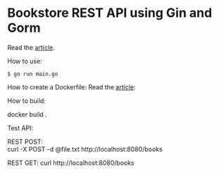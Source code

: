 # Bookstore REST API using Gin and Gorm

Read the [article](https://blog.logrocket.com/how-to-build-a-rest-api-with-golang-using-gin-and-gorm/).

How to use:

```
$ go run main.go
```

How to create a Dockerfile: Read the [article](https://medium.com/@monirz/golang-dependency-solution-with-go-module-and-docker-8967da6dd9f6):

How to build: 

docker build .

Test API: 

REST POST:  
curl -X POST -d @file.txt http://localhost:8080/books

REST GET: 
curl http://localhost:8080/books


